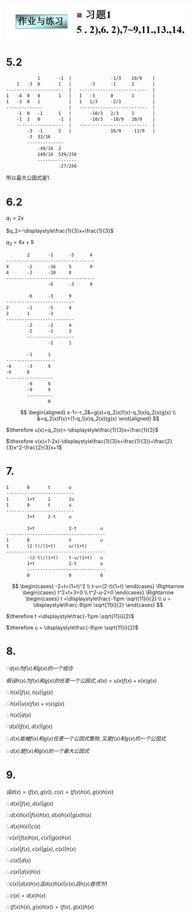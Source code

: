![](2020-10-14-18-38-42.png)

# 5.2

                1       -1  |               -1/3    10/9    |   
        1   -3  0       1   |       -3      -1      2       |
    ----------------------  |   --------------------------  |
    1   -4  0   0       1   |   1   -3      0       1       |
    1   -3  0   1           |   1   1/3     -2/3            |
    --------------          |   --------------------------  |
        -1  0   -1      1   |       -10/3   2/3     1       |
        -1  3   0       -1  |       -10/3   -10/9   20/9    |
        ------------------  |   --------------------------  |
            -3  -1      2   |               16/9    -11/9   |
            -3  33/16
            --------------
                -49/16  2
                149/16  539/256
                ---------------
                        -27/256

所以最大公因式是1.

# 6.2

$q_1=2x$

$q_2=-\displaystyle\frac{1}{3}x+\frac{1}{3}$

$q_3=6x+9$

            2       -1      -5      4
    ----------------------------------
    4       -2      -16     5       9
    4       -2      -10     8
    ----------------------------------
                    -6      -3      9

            -6      -3      9
    --------------------------
    2       -1      -5      4
    2       1       -3
    --------------------------
            -2      -2      4
            -2      -1      3
            ------------------
                    -1      1

            -1      1
    -------------------
    -6      -3      9
    -6      6
    ------------------
            -9      9
            -9      9
            ----------
                    0


$$
\begin{aligned}
x-1=-r_2&=g(x)+q_2(x)f(x)-q_1(x)q_2(x)g(x) \\
&=q_2(x)f(x)+(1-q_1(x)q_2(x))g(x)
\end{aligned}
$$

$\therefore u(x)=q_2(x)=-\displaystyle\frac{1}{3}x+\frac{1}{3}$

$\therefore v(x)=1-2x(-\displaystyle\frac{1}{3}x+\frac{1}{3})=\frac{2}{3}x^2-\frac{2}{3}x+1$


# 7.

    1       0       t       u
    --------------------------
    1       1+t     2       2u
    1       0       t       u
    --------------------------
            1+t     2-t     u

            1+t             2-t         u
    --------------------------------------
    1       0               t           u
    1       (2-t)/(1+t)     u/(1+t)
    --------------------------------------
            -(2-t)/(1+t)    t-u/(1+t)   u
            1+t             2-t         u
            ------------------------------
            0               0           0

$$
\begin{cases}
-2+t=(1+t)^2 \\
t-u=(2-t)(1+t)
\end{cases}
\Rightarrow
\begin{cases}
t^2+t+3=0 \\
t^2-u-2=0
\end{cases}
\Rightarrow
\begin{cases}
t =\displaystyle\frac{-1\pm \sqrt{11}i}{2} \\
u = \displaystyle\frac{-9\pm \sqrt{11}i}{2}
\end{cases}
$$

$\therefore t =\displaystyle\frac{-1\pm \sqrt{11}i}{2}$

$\therefore u = \displaystyle\frac{-9\pm \sqrt{11}i}{2}$


# 8.

$\because d(x)为f(x)和g(x)的一个组合$

$假设h(x)为f(x)和g(x)的任意一个公因式, d(x)=u(x)f(x)+v(x)g(x)$

$\therefore h(x)|f(x), h(x)|g(x)$

$\therefore h(x)|u(x)f(x)+v(x)g(x)$

$\therefore h(x)|d(x)$

$\because d(x)|f(x), d(x)|g(x)$

$\therefore d(x)能被f(x)和g(x)任意一个公因式整除, 又是f(x)和g(x)的一个公因式$

$\therefore d(x)是f(x)和g(x)的一个最大公因式$


# 9.

$设d(x)=(f(x), g(x)), c(x)=(f(x)h(x), g(x)h(x))$

$\therefore d(x)|f(x), d(x)|g(x)$

$\therefore d(x)h(x)|f(x)h(x), d(x)h(x)|g(x)h(x)$

$\therefore d(x)h(x)|c(x)$

$\because c(x)|f(x)h(x), c(x)|g(x)h(x)$

$\therefore c(x)|f(x), c(x)|g(x), c(x)|h(x)$

$\therefore c(x)|d(x)$

$\therefore c(x)|d(x)h(x)$

$\because c(x)|d(x)h(x) 且 d(x)h(x)|c(x) 且 h(x)首项为1$

$\therefore c(x)=d(x)h(x)$

$\therefore (f(x)h(x), g(x)h(x))=(f(x), g(x))h(x)$